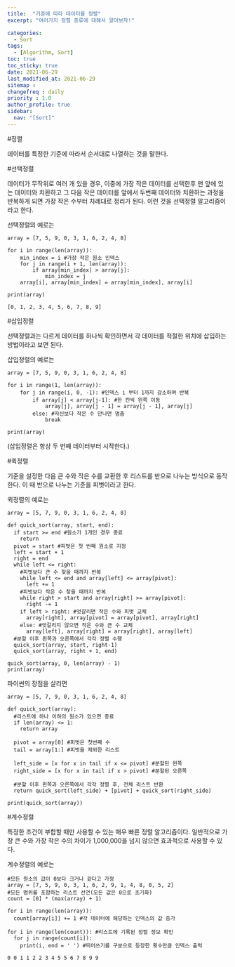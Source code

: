 ```yaml
---
title:  "기준에 따라 데이터를 정렬"
excerpt: "여러가지 정렬 종류에 대해서 알아보자!"

categories:
  - Sort
tags:
  - [Algorithm, Sort]
toc: true
toc_sticky: true
date: 2021-06-29
last_modified_at: 2021-06-29
sitemap :
changefreq : daily
priority : 1.0
author_profile: true
sidebar:
  nav: "[Sort]"
---
```

#정렬

데이터를 특정한 기준에 따라서 순서대로 나열하는 것을 말한다.

#선택정렬

데이터가 무작위로 여러 개 있을 경우, 이중에 가장 작은 데이터를 선택한후 맨 앞에 있는 데이터와 치환하고 그 다음 작은 데이터를 앞에서 두번째 데이터와 치환하는 과정을 반복하게 되면 가장 작은 수부터 차례대로 정리가 된다.
이런 것을 선택정렬 알고리즘이라고 한다.

선택정렬의 예로는
```
array = [7, 5, 9, 0, 3, 1, 6, 2, 4, 8]

for i in range(len(array)):
    min_index = i #가장 작은 원소 인덱스
    for j in range(i + 1, len(array)):
        if array[min_index] > array[j]:
            min_index = j
    array[i], array[min_index] = array[min_index], array[i]

print(array)
```
```
[0, 1, 2, 3, 4, 5, 6, 7, 8, 9]
```

#삽입정렬

선택정렬과는 다르게 데이터를 하나씩 확인하면서 각 데이터를 적절한 위치에
삽입하는 방법이라고 보면 된다.

삽입정렬의 예로는
```
array = [7, 5, 9, 0, 3, 1, 6, 2, 4, 8]

for i in range(1, len(array)):
    for j in range(i, 0, -1): #인덱스 i 부터 1까지 감소하며 반복
        if array[j] < array[j-1]: #한 칸씩 왼쪽 이동
            array[j], array[j - 1] = array[j - 1], array[j]
        else: #자신보다 작은 수 만나면 멈춤
            break

print(array)
```
(삽입정렬은 항상 두 번째 데이터부터 시작한다.)

#퀵정렬

기준을 설정한 다음 큰 수와 작은 수를 교환한 후 리스트를 반으로 나누는 방식으로 동작한다. 이 때 반으로 나누는 기준을 피벗이라고 한다.

퀵정렬의 예로는
```
array = [5, 7, 9, 0, 3, 1, 6, 2, 4, 8]

def quick_sort(array, start, end):
  if start >= end #원소가 1개인 경우 종료
    return
  pivot = start #피벗은 첫 번째 원소로 지정
  left = start + 1
  right = end
  while left <= right:
    #피벗보다 큰 수 찾을 때까지 반복
    while left <= end and array[left] <= array[pivot]:
      left += 1
    #피벗보다 작은 수 찾을 때까지 반복
    while right > start and array[right] >= array[pivot]:
      right -= 1
    if left > right: #엇갈리면 작은 수와 피벗 교체
      array[right], array[pivot] = array[pivot], array[right]
    else: #엇갈리지 않으면 작은 수와 큰 수 교체
      array[left], array[right] = array[right], array[left]
  #분할 이후 왼쪽과 오른쪽에서 각각 정렬 수행
  quick_sort(array, start, right-1)
  quick_sort(array, right + 1, end)

quick_sort(array, 0, len(array) - 1)
print(array)
```

파이썬의 장점을 살리면
```
array = [5, 7, 9, 0, 3, 1, 6, 2, 4, 8]

def quick_sort(array):
  #리스트에 하나 이하의 원소가 있으면 종료
  if len(array) <= 1:
    return array

  pivot = array[0] #피벗은 첫번째 수
  tail = array[1:] #피벗을 제외한 리스트

  left_side = [x for x in tail if x <= pivot] #분할된 왼쪽
  right_side = [x for x in tail if x > pivot] #분할된 오른쪽

  #분할 이후 왼쪽과 오른쪽에서 각각 정렬 후, 전체 리스트 반환
  return quick_sort(left_side) + [pivot] + quick_sort(right_side)

print(quick_sort(array))
```

#계수정렬

특정한 조건이 부합할 때만 사용할 수 있는 매우 빠른 정렬 알고리즘이다.
일반적으로 가장 큰 수와 가장 작은 수의 차이가 1,000,000을 넘지 않으면
효과적으로 사용할 수 있다.

계수정렬의 예로는
```
#모든 원소의 값이 0보다 크거나 같다고 가정
array = [7, 5, 9, 0, 3, 1, 6, 2, 9, 1, 4, 8, 0, 5, 2]
#모든 범위를 포함하는 리스트 선언(모든 값은 0으로 초기화)
count = [0] * (max(array) + 1)

for i in range(len(array)):
  count[array[i]] += 1 #각 데이터에 해댱하는 인덱스의 값 증가

for i in range(len(count)): #리스트에 기록된 정렬 정보 확인
  for j in range(count[i]):
    print(i, end = ' ') #띄어쓰기를 구분으로 등장한 횟수만큼 인덱스 출력
```
```
0 0 1 1 2 2 3 4 5 5 6 7 8 9 9
```